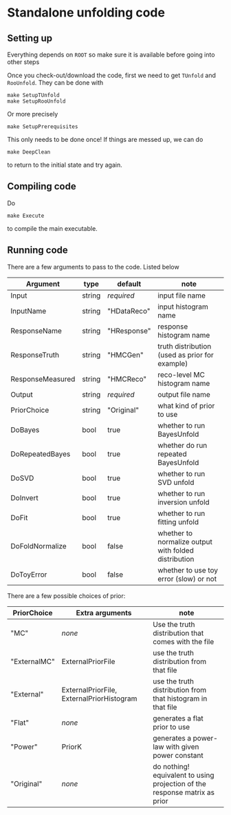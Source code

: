 
# Standalone unfolding code

## Setting up

Everything depends on `ROOT` so make sure it is available before going into other steps

Once you check-out/download the code, first we need to get `TUnfold` and `RooUnfold`.  They can be done with

```
make SetupTUnfold
make SetupRooUnfold
```

Or more precisely

```
make SetupPrerequisites
```

This only needs to be done once!  If things are messed up, we can do

```
make DeepClean
```

to return to the initial state and try again.



## Compiling code

Do

```
make Execute
```

to compile the main executable.



## Running code

There are a few arguments to pass to the code.  Listed below

| Argument         | type   | default     | note                                                  |
|------------------|--------|-------------|-------------------------------------------------------|
| Input            | string | *required*  | input file name                                       |
| InputName        | string | "HDataReco" | input histogram name                                  |
| ResponseName     | string | "HResponse" | response histogram name                               |
| ResponseTruth    | string | "HMCGen"    | truth distribution (used as prior for example)        |
| ResponseMeasured | string | "HMCReco"   | reco-level MC histogram name                          |
| Output           | string | *required*  | output file name                                      |
| PriorChoice      | string | "Original"  | what kind of prior to use                             |
| DoBayes          | bool   | true        | whether to run BayesUnfold                            |
| DoRepeatedBayes  | bool   | true        | whether do run repeated BayesUnfold                   |
| DoSVD            | bool   | true        | whether to run SVD unfold                             |
| DoInvert         | bool   | true        | whether to run inversion unfold                       |
| DoFit            | bool   | true        | whether to run fitting unfold                         |
| DoFoldNormalize  | bool   | false       | whether to normalize output with folded distribution  |
| DoToyError       | bool   | false       | whether to use toy error (slow) or not                |


There are a few possible choices of prior:

| PriorChoice  | Extra arguments                           | note                                                                        |
|--------------|-------------------------------------------|-----------------------------------------------------------------------------|
| "MC"         | _none_                                    | Use the truth distribution that comes with the file                         |
| "ExternalMC" | ExternalPriorFile                         | use the truth distribution from that file                                   |
| "External"   | ExternalPriorFile, ExternalPriorHistogram | use the truth distribution from that histogram in that file                 |
| "Flat"       | _none_                                    | generates a flat prior to use                                               |
| "Power"      | PriorK                                    | generates a power-law with given power constant                             |
| "Original"   | _none_                                    | do nothing!  equivalent to using projection of the response matrix as prior |




